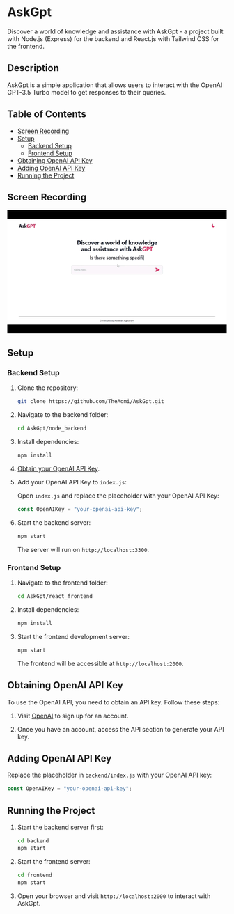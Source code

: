 # AskGpt

Discover a world of knowledge and assistance with AskGpt - a project built with Node.js (Express) for the backend and React.js with Tailwind CSS for the frontend.

## Description

AskGpt is a simple application that allows users to interact with the OpenAI GPT-3.5 Turbo model to get responses to their queries.

## Table of Contents

- [Screen Recording](#screen-recording)
- [Setup](#setup)
  - [Backend Setup](#backend-setup)
  - [Frontend Setup](#frontend-setup)
- [Obtaining OpenAI API Key](#obtaining-openai-api-key)
- [Adding OpenAI API Key](#adding-openai-api-key)
- [Running the Project](#running-the-project)

## Screen Recording

![AskGpt Screen Recording](AskGpt.gif)

## Setup

### Backend Setup

1. Clone the repository:

   ```bash
   git clone https://github.com/TheAdmi/AskGpt.git
   ```

2. Navigate to the backend folder:

   ```bash
   cd AskGpt/node_backend
   ```

3. Install dependencies:

   ```bash
   npm install
   ```

4. [Obtain your OpenAI API Key](#obtaining-openai-api-key).

5. Add your OpenAI API Key to `index.js`:

   Open `index.js` and replace the placeholder with your OpenAI API Key:

   ```javascript
   const OpenAIKey = "your-openai-api-key";
   ```

6. Start the backend server:

   ```bash
   npm start
   ```

   The server will run on `http://localhost:3300`.

### Frontend Setup

1. Navigate to the frontend folder:

   ```bash
   cd AskGpt/react_frontend
   ```

2. Install dependencies:

   ```bash
   npm install
   ```

3. Start the frontend development server:

   ```bash
   npm start
   ```

   The frontend will be accessible at `http://localhost:2000`.

## Obtaining OpenAI API Key

To use the OpenAI API, you need to obtain an API key. Follow these steps:

1. Visit [OpenAI](https://beta.openai.com/signup/) to sign up for an account.

2. Once you have an account, access the API section to generate your API key.

## Adding OpenAI API Key

Replace the placeholder in `backend/index.js` with your OpenAI API key:

```javascript
const OpenAIKey = "your-openai-api-key";
```

## Running the Project

1. Start the backend server first:

   ```bash
   cd backend
   npm start
   ```

2. Start the frontend server:

   ```bash
   cd frontend
   npm start
   ```

3. Open your browser and visit `http://localhost:2000` to interact with AskGpt.

